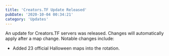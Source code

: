 ```yaml
---
title: 'Creators.TF Update Released'
pubDate: '2020-10-04 00:34:21'
category: 'Updates'
---
```


<p>An update for Creators.TF servers was released. Changes will automatically apply after a map change. Notable changes include:</p>
<ul>
        <li>Added 23 official Halloween maps into the rotation.</li>
</ul>
